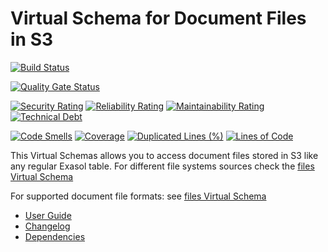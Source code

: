 # Virtual Schema for Document Files in S3

[![Build Status](https://travis-ci.com/exasol/s3-document-files-virtual-schema.svg?branch=master)](https://travis-ci.com/exasol/s3-document-files-virtual-schema)

[![Quality Gate Status](https://sonarcloud.io/api/project_badges/measure?project=com.exasol%3As3-document-files-virtual-schema&metric=alert_status)](https://sonarcloud.io/dashboard?id=com.exasol%3As3-document-files-virtual-schema)

[![Security Rating](https://sonarcloud.io/api/project_badges/measure?project=com.exasol%3As3-document-files-virtual-schema&metric=security_rating)](https://sonarcloud.io/dashboard?id=com.exasol%3As3-document-files-virtual-schema)
[![Reliability Rating](https://sonarcloud.io/api/project_badges/measure?project=com.exasol%3As3-document-files-virtual-schema&metric=reliability_rating)](https://sonarcloud.io/dashboard?id=com.exasol%3As3-document-files-virtual-schema)
[![Maintainability Rating](https://sonarcloud.io/api/project_badges/measure?project=com.exasol%3As3-document-files-virtual-schema&metric=sqale_rating)](https://sonarcloud.io/dashboard?id=com.exasol%3As3-document-files-virtual-schema)
[![Technical Debt](https://sonarcloud.io/api/project_badges/measure?project=com.exasol%3As3-document-files-virtual-schema&metric=sqale_index)](https://sonarcloud.io/dashboard?id=com.exasol%3As3-document-files-virtual-schema)

[![Code Smells](https://sonarcloud.io/api/project_badges/measure?project=com.exasol%3As3-document-files-virtual-schema&metric=code_smells)](https://sonarcloud.io/dashboard?id=com.exasol%3As3-document-files-virtual-schema)
[![Coverage](https://sonarcloud.io/api/project_badges/measure?project=com.exasol%3As3-document-files-virtual-schema&metric=coverage)](https://sonarcloud.io/dashboard?id=com.exasol%3As3-document-files-virtual-schema)
[![Duplicated Lines (%)](https://sonarcloud.io/api/project_badges/measure?project=com.exasol%3As3-document-files-virtual-schema&metric=duplicated_lines_density)](https://sonarcloud.io/dashboard?id=com.exasol%3As3-document-files-virtual-schema)
[![Lines of Code](https://sonarcloud.io/api/project_badges/measure?project=com.exasol%3As3-document-files-virtual-schema&metric=ncloc)](https://sonarcloud.io/dashboard?id=com.exasol%3As3-document-files-virtual-schema)


This Virtual Schemas allows you to access document files stored in S3 like any regular Exasol table.
For different file systems sources check the [files Virtual Schema][files-vs]

For supported document file formats: see [files Virtual Schema][files-vs]

* [User Guide](doc/user_guide/user_guide.md)
* [Changelog](doc/changes/changelog.md)
* [Dependencies](NOTICE)

[files-vs]: https://github.com/exasol/virtual-schema-common-document-files
